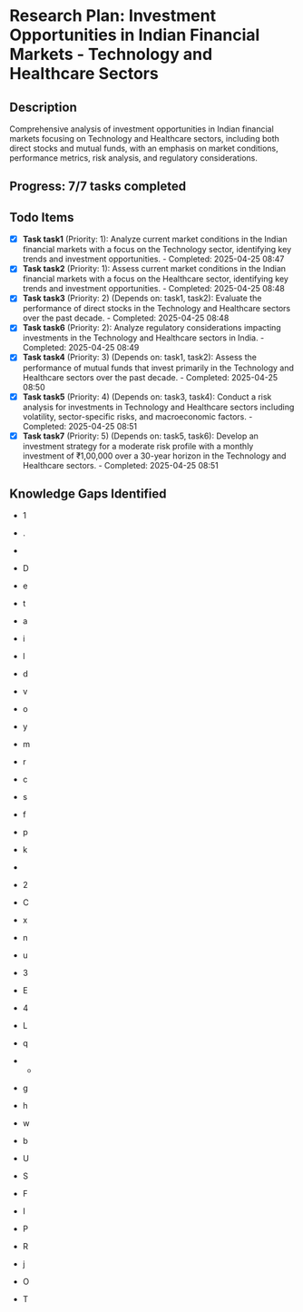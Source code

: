 # Research Plan: Investment Opportunities in Indian Financial Markets - Technology and Healthcare Sectors

## Description
Comprehensive analysis of investment opportunities in Indian financial markets focusing on Technology and Healthcare sectors, including both direct stocks and mutual funds, with an emphasis on market conditions, performance metrics, risk analysis, and regulatory considerations.

## Progress: 7/7 tasks completed

## Todo Items

- [x] **Task task1** (Priority: 1): Analyze current market conditions in the Indian financial markets with a focus on the Technology sector, identifying key trends and investment opportunities. - Completed: 2025-04-25 08:47
- [x] **Task task2** (Priority: 1): Assess current market conditions in the Indian financial markets with a focus on the Healthcare sector, identifying key trends and investment opportunities. - Completed: 2025-04-25 08:48
- [x] **Task task3** (Priority: 2) (Depends on: task1, task2): Evaluate the performance of direct stocks in the Technology and Healthcare sectors over the past decade. - Completed: 2025-04-25 08:48
- [x] **Task task6** (Priority: 2): Analyze regulatory considerations impacting investments in the Technology and Healthcare sectors in India. - Completed: 2025-04-25 08:49
- [x] **Task task4** (Priority: 3) (Depends on: task1, task2): Assess the performance of mutual funds that invest primarily in the Technology and Healthcare sectors over the past decade. - Completed: 2025-04-25 08:50
- [x] **Task task5** (Priority: 4) (Depends on: task3, task4): Conduct a risk analysis for investments in Technology and Healthcare sectors including volatility, sector-specific risks, and macroeconomic factors. - Completed: 2025-04-25 08:51
- [x] **Task task7** (Priority: 5) (Depends on: task5, task6): Develop an investment strategy for a moderate risk profile with a monthly investment of ₹1,00,000 over a 30-year horizon in the Technology and Healthcare sectors. - Completed: 2025-04-25 08:51

## Knowledge Gaps Identified

- 1
- .
-  
- D
- e
- t
- a
- i
- l
- d
- v
- o
- y
- m
- r
- c
- s
- f
- p
- k
- 

- 2
- C
- x
- n
- u
- 3
- E
- 4
- L
- q
- -
- g
- h
- w
- b
- U
- S
- F
- I
- P
- R
- j
- O
- T
